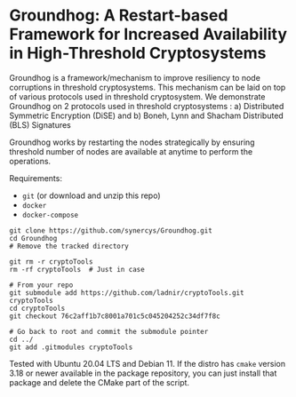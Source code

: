 # Groundhog: A Restart-based Framework for Increased Availability in High-Threshold Cryptosystems

Groundhog is a framework/mechanism to improve resiliency to node corruptions in threshold cryptosystems. This mechanism can be laid on top of various protocols used in threshold cryptosystem.
We demonstrate Groundhog on 2 protocols used in threshold cryptosystems : a) Distributed Symmetric Encryption (DiSE) and b) Boneh, Lynn and Shacham Distributed (BLS) Signatures

Groundhog works by restarting the nodes strategically by ensuring threshold number of nodes are available at anytime to perform the operations.

Requirements:
- `git` (or download and unzip this repo)
- `docker`
- `docker-compose`

```
git clone https://github.com/synercys/Groundhog.git
cd Groundhog
# Remove the tracked directory

git rm -r cryptoTools
rm -rf cryptoTools  # Just in case

# From your repo
git submodule add https://github.com/ladnir/cryptoTools.git cryptoTools
cd cryptoTools
git checkout 76c2aff1b7c8001a701c5c045204252c34df7f8c

# Go back to root and commit the submodule pointer
cd ../
git add .gitmodules cryptoTools
```
Tested with Ubuntu 20.04 LTS and Debian 11.
If the distro has `cmake` version 3.18 or newer available in the package repository, you can just install that package and delete the CMake part of the script.
